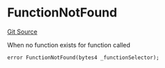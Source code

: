 # FunctionNotFound
[Git Source](https://github.com/thrackle-io/tron/blob/cc518f3968132c6914cbdf581f9e9c0cee9a912e/src/client/token/handler/diamond/HandlerDiamond.sol)

When no function exists for function called


```solidity
error FunctionNotFound(bytes4 _functionSelector);
```

